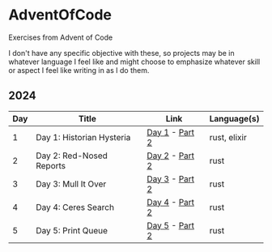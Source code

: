 # AdventOfCode

Exercises from Advent of Code

I don't have any specific objective with these, so projects may be in whatever language I feel like and might choose to emphasize whatever skill or aspect I feel like writing in as I do them.

## 2024

| Day | Title                                  | Link                                                                                                  | Language(s) |
| --- | -------------------------------------- | ----------------------------------------------------------------------------------------------------- | ----------- |
| 1   | Day 1: Historian Hysteria         	   | [Day 1](https://adventofcode.com/2024/day/1) - [Part 2](https://adventofcode.com/2024/day/1#part2)    | rust, elixir|
| 2   | Day 2: Red-Nosed Reports         	   | [Day 2](https://adventofcode.com/2024/day/2) - [Part 2](https://adventofcode.com/2024/day/2#part2)    | rust        |
| 3   | Day 3: Mull It Over         	       | [Day 3](https://adventofcode.com/2024/day/3) - [Part 2](https://adventofcode.com/2024/day/3#part2)    | rust        |
| 4   | Day 4: Ceres Search         	       | [Day 4](https://adventofcode.com/2024/day/4) - [Part 2](https://adventofcode.com/2024/day/4#part2)    | rust        |
| 5   | Day 5: Print Queue         	           | [Day 5](https://adventofcode.com/2024/day/5) - [Part 2](https://adventofcode.com/2024/day/5#part2)    | rust        |
